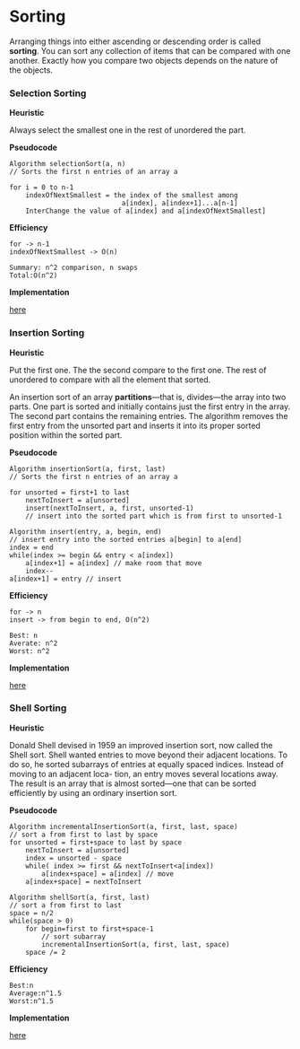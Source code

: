 # Sorting

Arranging things into either ascending or descending order is called **sorting**. You can sort any collection of items that can be compared with one another. Exactly how you compare two objects depends on the nature of the objects.

### Selection Sorting

**Heuristic**

Always select the smallest one in the rest of unordered the part.

**Pseudocode**

```
Algorithm selectionSort(a, n)
// Sorts the first n entries of an array a

for i = 0 to n-1
	indexOfNextSmallest = the index of the smallest among 
							a[index], a[index+1]...a[n-1]
	InterChange the value of a[index] and a[indexOfNextSmallest]
```

**Efficiency**

```
for -> n-1
indexOfNextSmallest -> O(n)

Summary: n^2 comparison, n swaps
Total:O(n^2)
```

**Implementation**

[here](https://github.com/tomgu1991/Interview_pre/tree/master/source/helloworld/src/com/tomgu/algorithm/sorting/selection)

### Insertion Sorting

**Heuristic**

Put the first one. The the second compare to the first one. The rest of unordered to compare with all the element that sorted.

An insertion sort of an array **partitions**—that is, divides—the array into two parts. One part is sorted and initially contains just the first entry in the array. The second part contains the remaining entries. The algorithm removes the first entry from the unsorted part and inserts it into its proper sorted position within the sorted part.

**Pseudocode**

```
Algorithm insertionSort(a, first, last)
// Sorts the first n entries of an array a

for unsorted = first+1 to last
	nextToInsert = a[unsorted]
	insert(nextToInsert, a, first, unsorted-1)
	// insert into the sorted part which is from first to unsorted-1
```

```
Algorithm insert(entry, a, begin, end)
// insert entry into the sorted entries a[begin] to a[end]
index = end
while(index >= begin && entry < a[index])
	a[index+1] = a[index] // make room that move
	index--
a[index+1] = entry // insert
```

**Efficiency**

```
for -> n
insert -> from begin to end, O(n^2)

Best: n
Averate: n^2
Worst: n^2
```

**Implementation**

[here](https://github.com/tomgu1991/Interview_pre/tree/master/source/helloworld/src/com/tomgu/algorithm/sorting/insertion)

### Shell Sorting

**Heuristic**

Donald Shell devised in 1959 an improved insertion sort, now called the Shell sort. Shell wanted entries to move beyond their adjacent locations. To do so, he sorted subarrays of entries at equally spaced indices. Instead of moving to an adjacent loca- tion, an entry moves several locations away. The result is an array that is almost sorted—one that can be sorted efficiently by using an ordinary insertion sort.

**Pseudocode**

```
Algorithm incrementalInsertionSort(a, first, last, space)
// sort a from first to last by space 
for unsorted = first+space to last by space
	nextToInsert = a[unsorted]
	index = unsorted - space
	while( index >= first && nextToInsert<a[index])
		a[index+space] = a[index] // move
	a[index+space] = nextToInsert
```

```
Algorithm shellSort(a, first, last)
// sort a from first to last
space = n/2
while(space > 0)
	for begin=first to first+space-1
		// sort subarray
		incrementalInsertionSort(a, first, last, space)
	space /= 2
```

**Efficiency**

```
Best:n
Average:n^1.5
Worst:n^1.5
```

**Implementation**

[here](https://github.com/tomgu1991/Interview_pre/tree/master/source/helloworld/src/com/tomgu/algorithm/sorting/shell)

